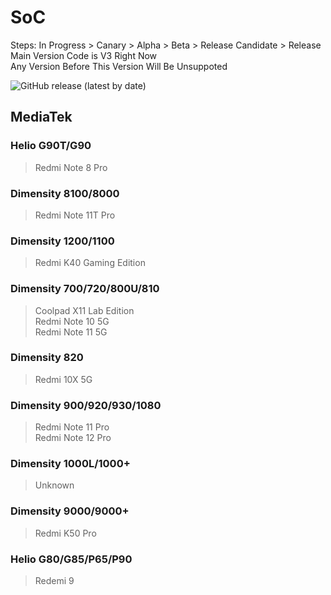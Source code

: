 # SoC
Steps: In Progress > Canary > Alpha > Beta > Release Candidate > Release   
Main Version Code is V3 Right Now   
Any Version Before This Version Will Be Unsuppoted   

![GitHub release (latest by date)](https://img.shields.io/github/v/release/naranyinyun/Apodidae?color=%23773bf9&label=Apodidae&style=flat-square)
## MediaTek
### Helio G90T/G90 <Badge type="tip" text="Release" />
> Redmi Note 8 Pro  
### Dimensity 8100/8000 <Badge type="tip" text="Release" />
> Redmi Note 11T Pro  
### Dimensity 1200/1100 <Badge type="tip" text="Release" />
> Redmi K40 Gaming Edition  
### Dimensity 700/720/800U/810 <Badge type="tip" text="Release" />
> Coolpad X11 Lab Edition    
> Redmi Note 10 5G  
> Redmi Note 11 5G  
### Dimensity 820 <Badge type="tip" text="Release" />
> Redmi 10X 5G   
### Dimensity 900/920/930/1080 <Badge type="tip" text="Release" />
> Redmi Note 11 Pro  
> Redmi Note 12 Pro  
### Dimensity 1000L/1000+ <Badge type="tip" text="Release" />
> Unknown
### Dimensity 9000/9000+ <Badge type="tip" text="Release" />
> Redmi K50 Pro
### Helio G80/G85/P65/P90 <Badge type="jnfo" text="Release" />
> Redemi 9


